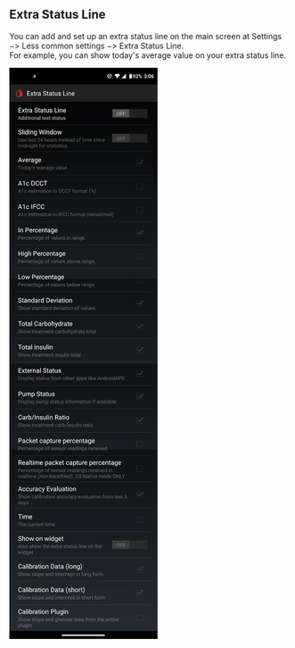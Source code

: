 ## Extra Status Line  
  
  
You can add and set up an extra status line on the main screen at Settings &#8722;> Less common settings &#8722;> Extra Status Line.  
For example, you can show today's average value on your extra status line.  

![](./images/ExtraStatusLine.png)
